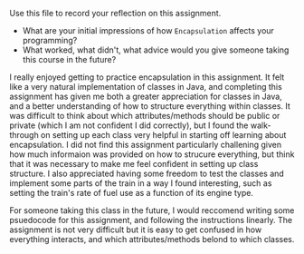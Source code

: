 Use this file to record your reflection on this assignment.

- What are your initial impressions of how `Encapsulation` affects your programming?
- What worked, what didn't, what advice would you give someone taking this course in the future?


I really enjoyed getting to practice encapsulation in this assignment. It felt like a very natural implementation of classes in Java, and completing this assignment has given me both a greater appreciation for classes in Java, and a better understanding of how to structure everything within classes. It was difficult to think about which attributes/methods should be public or private (which I am not confident I did correctly), but I found the walk-through on setting up each class very helpful in starting off learning about encapsulation. I did not find this assignment particularly challening given how much informaion was provided on how to strucure everything, but think that it was necessary to make me feel confident in setting up class structure. I also appreciated having some freedom to test the classes and implement some parts of the train in a way I found interesting, such as setting the train's rate of fuel use as a function of its engine type. 

For someone taking this class in the future, I would reccomend writing some psuedocode for this assignment, and following the instructions linearly. The assignment is not very difficult but it is easy to get confused in how everything interacts, and which attributes/methods belond to which classes. 





